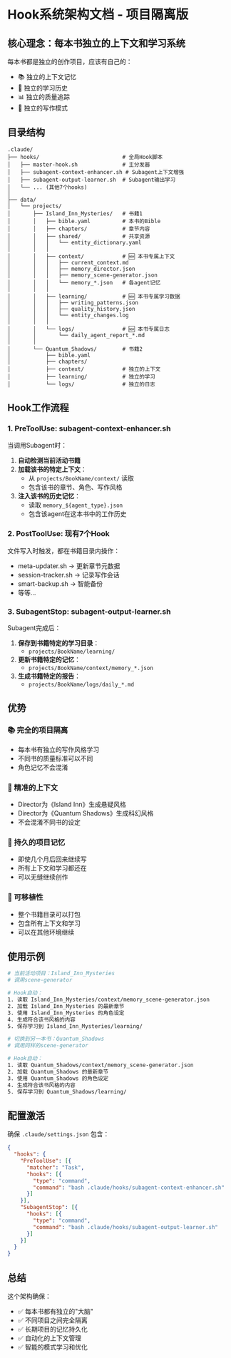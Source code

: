 # Hook系统架构文档 - 项目隔离版

## 核心理念：每本书独立的上下文和学习系统

每本书都是独立的创作项目，应该有自己的：
- 📚 独立的上下文记忆
- 🧠 独立的学习历史
- 📊 独立的质量追踪
- 🎯 独立的写作模式

## 目录结构

```
.claude/
├── hooks/                          # 全局Hook脚本
│   ├── master-hook.sh              # 主分发器
│   ├── subagent-context-enhancer.sh # Subagent上下文增强
│   ├── subagent-output-learner.sh  # Subagent输出学习
│   └── ... (其他7个hooks)
│
├── data/
│   └── projects/
│       ├── Island_Inn_Mysteries/   # 书籍1
│       │   ├── bible.yaml          # 本书的Bible
│       │   ├── chapters/           # 章节内容
│       │   ├── shared/             # 共享资源
│       │   │   └── entity_dictionary.yaml
│       │   │
│       │   ├── context/            # 🆕 本书专属上下文
│       │   │   ├── current_context.md
│       │   │   ├── memory_director.json
│       │   │   ├── memory_scene-generator.json
│       │   │   └── memory_*.json   # 各agent记忆
│       │   │
│       │   ├── learning/           # 🆕 本书专属学习数据
│       │   │   ├── writing_patterns.json
│       │   │   ├── quality_history.json
│       │   │   └── entity_changes.log
│       │   │
│       │   └── logs/               # 🆕 本书专属日志
│       │       └── daily_agent_report_*.md
│       │
│       └── Quantum_Shadows/        # 书籍2
│           ├── bible.yaml
│           ├── chapters/
│           ├── context/            # 独立的上下文
│           ├── learning/           # 独立的学习
│           └── logs/               # 独立的日志
```

## Hook工作流程

### 1. PreToolUse: subagent-context-enhancer.sh

当调用Subagent时：
1. **自动检测当前活动书籍**
2. **加载该书的特定上下文**：
   - 从 `projects/BookName/context/` 读取
   - 包含该书的章节、角色、写作风格
3. **注入该书的历史记忆**：
   - 读取 `memory_${agent_type}.json`
   - 包含该agent在这本书中的工作历史

### 2. PostToolUse: 现有7个Hook

文件写入时触发，都在书籍目录内操作：
- meta-updater.sh → 更新章节元数据
- session-tracker.sh → 记录写作会话
- smart-backup.sh → 智能备份
- 等等...

### 3. SubagentStop: subagent-output-learner.sh

Subagent完成后：
1. **保存到书籍特定的学习目录**：
   - `projects/BookName/learning/`
2. **更新书籍特定的记忆**：
   - `projects/BookName/context/memory_*.json`
3. **生成书籍特定的报告**：
   - `projects/BookName/logs/daily_*.md`

## 优势

### 📚 完全的项目隔离
- 每本书有独立的写作风格学习
- 不同书的质量标准可以不同
- 角色记忆不会混淆

### 🎯 精准的上下文
- Director为《Island Inn》生成悬疑风格
- Director为《Quantum Shadows》生成科幻风格
- 不会混淆不同书的设定

### 💾 持久的项目记忆
- 即使几个月后回来继续写
- 所有上下文和学习都还在
- 可以无缝继续创作

### 🔄 可移植性
- 整个书籍目录可以打包
- 包含所有上下文和学习
- 可以在其他环境继续

## 使用示例

```bash
# 当前活动项目：Island_Inn_Mysteries
# 调用scene-generator

# Hook自动：
1. 读取 Island_Inn_Mysteries/context/memory_scene-generator.json
2. 加载 Island_Inn_Mysteries 的最新章节
3. 使用 Island_Inn_Mysteries 的角色设定
4. 生成符合该书风格的内容
5. 保存学习到 Island_Inn_Mysteries/learning/

# 切换到另一本书：Quantum_Shadows
# 调用同样的scene-generator

# Hook自动：
1. 读取 Quantum_Shadows/context/memory_scene-generator.json
2. 加载 Quantum_Shadows 的最新章节
3. 使用 Quantum_Shadows 的角色设定
4. 生成符合该书风格的内容
5. 保存学习到 Quantum_Shadows/learning/
```

## 配置激活

确保 `.claude/settings.json` 包含：

```json
{
  "hooks": {
    "PreToolUse": [{
      "matcher": "Task",
      "hooks": [{
        "type": "command",
        "command": "bash .claude/hooks/subagent-context-enhancer.sh"
      }]
    }],
    "SubagentStop": [{
      "hooks": [{
        "type": "command",
        "command": "bash .claude/hooks/subagent-output-learner.sh"
      }]
    }]
  }
}
```

## 总结

这个架构确保：
- ✅ 每本书都有独立的"大脑"
- ✅ 不同项目之间完全隔离
- ✅ 长期项目的记忆持久化
- ✅ 自动化的上下文管理
- ✅ 智能的模式学习和优化
